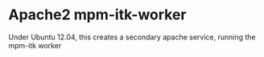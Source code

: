 # Apache2 mpm-itk-worker

Under Ubuntu 12.04, this creates a secondary apache service, running the mpm-itk worker